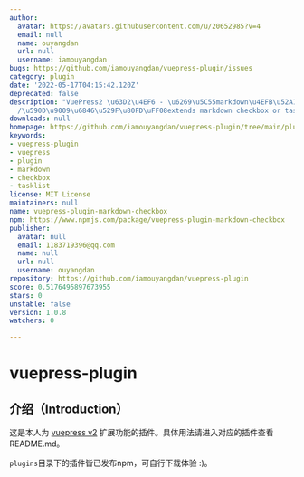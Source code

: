 ```yaml
---
author:
  avatar: https://avatars.githubusercontent.com/u/20652985?v=4
  email: null
  name: ouyangdan
  url: null
  username: iamouyangdan
bugs: https://github.com/iamouyangdan/vuepress-plugin/issues
category: plugin
date: '2022-05-17T04:15:42.120Z'
deprecated: false
description: "VuePress2 \u63D2\u4EF6 - \u6269\u5C55markdown\u4EFB\u52A1\u5217\u8868\
  /\u590D\u9009\u6846\u529F\u80FD\uFF08extends markdown checkbox or tasklist\uFF09"
downloads: null
homepage: https://github.com/iamouyangdan/vuepress-plugin/tree/main/plugins/vuepress-plugin-markdown-checkbox#readme
keywords:
- vuepress-plugin
- vuepress
- plugin
- markdown
- checkbox
- tasklist
license: MIT License
maintainers: null
name: vuepress-plugin-markdown-checkbox
npm: https://www.npmjs.com/package/vuepress-plugin-markdown-checkbox
publisher:
  avatar: null
  email: 1183719396@qq.com
  name: null
  url: null
  username: ouyangdan
repository: https://github.com/iamouyangdan/vuepress-plugin
score: 0.5176495897673955
stars: 0
unstable: false
version: 1.0.8
watchers: 0

---
```


# vuepress-plugin

## 介绍（Introduction）

这是本人为 [vuepress v2](https://v2.vuepress.vuejs.org/zh/guide/) 扩展功能的插件。具体用法请进入对应的插件查看README.md。

`plugins`目录下的插件皆已发布npm，可自行下载体验 :)。